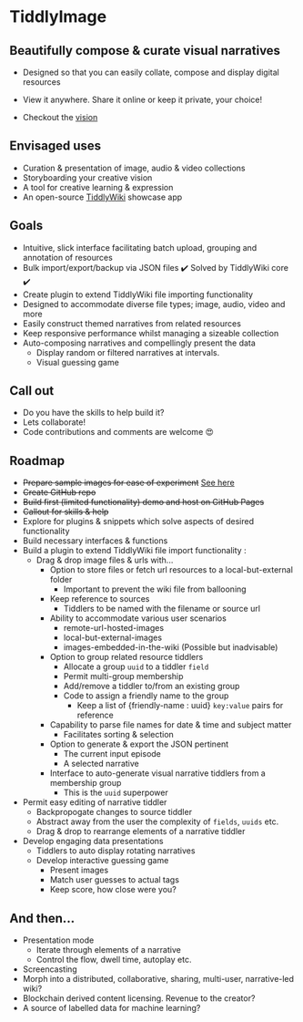 # TiddlyImage
## Beautifully compose & curate visual narratives

- Designed so that you can easily collate, compose and display digital resources

- View it anywhere.  Share it online or keep it private, your choice!

- Checkout the [vision](https://formulator.github.io/tiddlyimage/)

## Envisaged uses
- Curation & presentation of image, audio & video collections
- Storyboarding your creative vision
- A tool for creative learning & expression
- An open-source [TiddlyWiki](https://tiddlywiki.com/) showcase app

## Goals    
- Intuitive, slick interface facilitating batch upload, grouping and annotation of resources
- Bulk import/export/backup via JSON files :heavy_check_mark: Solved by TiddlyWiki core :heavy_check_mark:
- Create plugin to extend TiddlyWiki file importing functionality
- Designed to accommodate diverse file types; image, audio, video and more
- Easily construct themed narratives from related resources
- Keep responsive performance whilst managing a sizeable collection
- Auto-composing narratives and compellingly present the data
    - Display random or filtered narratives at intervals.
    - Visual guessing game

## Call out    
-    Do you have the skills to help build it?
-    Lets collaborate!
-    Code contributions and comments are welcome :heart_eyes:

## Roadmap
- ~~Prepare sample images for ease of experiment~~ [See here](https://github.com/Formulator/tiddlyimage/tree/main/source_images)
- ~~Create GitHub repo~~
- ~~Build first (limited functionality) demo and host on GitHub Pages~~
- ~~Callout for skills & help~~
- Explore for plugins & snippets which solve aspects of desired functionality
- Build necessary interfaces & functions
- Build a plugin to extend TiddlyWiki file import functionality :
    - Drag & drop image files & urls with...
        - Option to store files or fetch url resources to a local-but-external folder
            - Important to prevent the wiki file from ballooning
        - Keep reference to sources
            - Tiddlers to be named with the filename or source url
        - Ability to accommodate various user scenarios
            - remote-url-hosted-images
            - local-but-external-images
            - images-embedded-in-the-wiki (Possible but inadvisable)
        - Option to group related resource tiddlers
            - Allocate a group `uuid` to a tiddler `field`
            - Permit multi-group membership
            - Add/remove a tiddler to/from an existing group
            - Code to assign a friendly name to the group
                - Keep a list of {friendly-name : uuid} `key:value` pairs for reference
        - Capability to parse file names for date & time and subject matter
            - Facilitates sorting & selection
        - Option to generate & export the JSON pertinent
            -  The current input episode
            -  A selected narrative
        - Interface to auto-generate visual narrative tiddlers from a membership group
            - This is the `uuid` superpower
- Permit easy editing of narrative tiddler
     - Backpropogate changes to source tiddler
     - Abstract away from the user the complexity of `fields`, `uuids` etc.
     - Drag & drop to rearrange elements of a narrative tiddler
- Develop engaging data presentations
    - Tiddlers to auto display rotating narratives
    - Develop interactive guessing game
        -  Present images
        -  Match user guesses to actual tags
        -  Keep score, how close were you?

## And then...
- Presentation mode
    - Iterate through elements of a narrative
    - Control the flow, dwell time, autoplay etc.
- Screencasting
- Morph into a distributed, collaborative, sharing, multi-user, narrative-led wiki?
- Blockchain derived content licensing. Revenue to the creator?
- A source of labelled data for machine learning?
